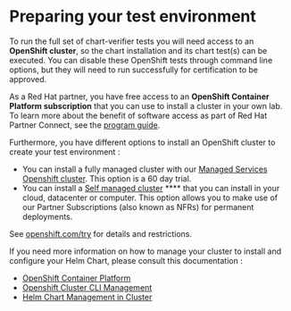 # Preparing your test environment

To run the full set of chart-verifier tests you will need access to an **OpenShift cluster**, so the chart installation and its chart test(s) can be executed. You can disable these OpenShift tests through command line options, but they will need to run successfully for certification to be approved.

As a Red Hat partner, you have free access to an **OpenShift Container Platform subscription** that you can use to install a cluster in your own lab. To learn more about the benefit of software access as part of Red Hat Partner Connect, see the [program guide](https://redhat-connect.gitbook.io/red-hat-partner-connect-general-guide/benefits/software-access).



Furthermore, you have different options to install an OpenShift cluster to create your test environment :

* You can install a fully managed cluster with our [Managed Services Openshift cluster](https://www.redhat.com/en/technologies/cloud-computing/openshift/osd-managed-trial). This option is a 60 day trial.
* You can install a [Self managed cluster](https://www.redhat.com/en/technologies/cloud-computing/openshift/ocp-self-managed-trial) **** that you can install in your cloud, datacenter or computer. This option allows you to make use of our Partner Subscriptions (also known as NFRs) for permanent deployments.

See [openshift.com/try](https://www.openshift.com/try) for details and restrictions.



If you need more information on how to manage your cluster to install and configure your Helm Chart, please consult this documentation :

* [OpenShift Container Platform](https://docs.openshift.com/container-platform/4.7/welcome/index.html)
* [Openshift Cluster CLI Management](https://docs.openshift.com/container-platform/4.7/cli\_reference/openshift\_cli/getting-started-cli.html)
* [Helm Chart Management in Cluster](https://docs.openshift.com/container-platform/4.7/cli\_reference/helm\_cli/getting-started-with-helm-on-openshift-container-platform.html)
